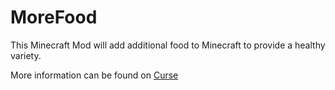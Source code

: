 # MoreFood

This Minecraft Mod will add additional food to Minecraft to provide a healthy variety.

More information can be found on [Curse](http://minecraft.curseforge.com/projects/tm-morefood)

